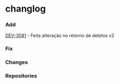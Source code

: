 # changlog

### Add
[DEV-3081](https://debitodireto.atlassian.net/browse/DEV-3081) - Feita alteração no retorno de debitos v2

### Fix

### Changes

### Repositories
